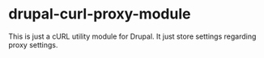 # drupal-curl-proxy-module

This is just a cURL utility module for Drupal. It just 
store settings regarding proxy settings.

